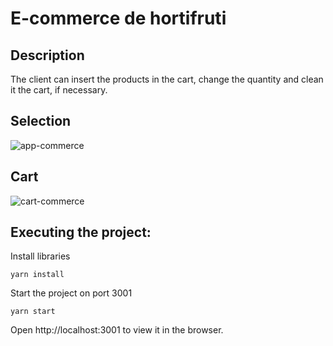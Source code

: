 # E-commerce de hortifruti

## Description 

The client can insert the products in the cart, change the quantity and clean it the cart, if necessary.

## Selection 
![app-commerce](https://user-images.githubusercontent.com/88345362/183531858-6d2d2d50-02b8-48b0-8a5c-34f8ac644d12.PNG)

## Cart
![cart-commerce](https://user-images.githubusercontent.com/88345362/183532339-887a67df-6cd9-4a4a-a027-0b621b90d8cd.PNG)


## Executing the project: 
 Install libraries

```
yarn install
```
Start the project on port 3001
```
yarn start
```
Open http://localhost:3001 to view it in the browser.
